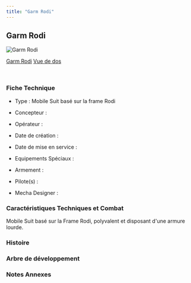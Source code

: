 ```yaml
---
title: "Garm Rodi"
---
```


Garm Rodi
---------



![Garm Rodi](/images/stories/saga/g-tekketsu-s2/mechas/garm-rodi.png)

[Garm Rodi](javascript:change_image_m('images/stories/saga/g-tekketsu-s2/mechas/garm-rodi.png');)
[Vue de dos](javascript:change_image_m('images/stories/saga/g-tekketsu-s2/mechas/garm-rodi-dos.png');)

 

### Fiche Technique


- Type : Mobile Suit basé sur la frame Rodi
  
- Concepteur : 
  
- Opérateur : 
  
- Date de création : 
  
- Date de mise en service : 
  
- Equipements Spéciaux :




- Armement :




- Pilote(s) : 





- Mecha Designer : 


### Caractéristiques Techniques et Combat


Mobile Suit basé sur la Frame Rodi, polyvalent et disposant d'une armure lourde. 


### Histoire


### Arbre de développement


### Notes Annexes


